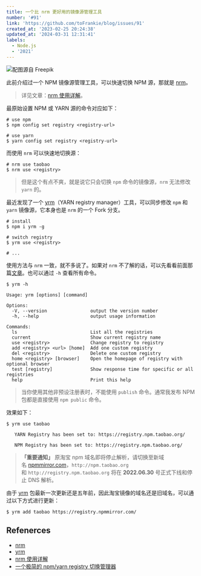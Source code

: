 ```yaml
---
title: 一个比 nrm 更好用的镜像源管理工具
number: '#91'
link: 'https://github.com/toFrankie/blog/issues/91'
created_at: '2023-02-25 20:24:38'
updated_at: '2024-03-31 12:31:41'
labels:
  - Node.js
  - '2021'
---
```

![配图源自 Freepik](https://upload-images.jianshu.io/upload_images/5128488-a59a4f58c6fb5412.jpg?imageMogr2/auto-orient/strip%7CimageView2/2/w/1240)

此前介绍过一个 NPM 镜像源管理工具，可以快速切换 NPM 源，那就是 [nrm](https://github.com/Pana/nrm)。

> 详见文章：[nrm 使用详解](https://github.com/toFrankie/blog/issues/89)。

最原始设置 NPM 或 YARN 源的命令对应如下：

```shell
# use npm
$ npm config set registry <registry-url>

# use yarn
$ yarn config set registry <registry-url>
```

而使用 `nrm` 可以快速地切换源：

```shell
# nrm use taobao
$ nrm use <registry>
```

> 但是这个有点不爽，就是说它只会切换 `npm` 命令的镜像源，`nrm` 无法修改 `yarn` 的。

最近发现了一个 [yrm](https://github.com/i5ting/yrm)（YARN registry manager）工具，可以同步修改 `npm` 和 `yarn` 镜像源，它本身也是 `nrm` 的一个 Fork 分支。

```shell
# install
$ npm i yrm -g

# switch registry
$ yrm use <registry>

# ...
```
使用方法与 `nrm` 一致，就不多说了。如果对 `nrm` 不了解的话，可以先看看前面那篇[文章](https://github.com/toFrankie/blog/issues/89)。也可以通过 `-h` 查看所有命令。

```shell
$ yrm -h

Usage: yrm [options] [command]

Options:
  -V, --version                output the version number
  -h, --help                   output usage information

Commands:
  ls                           List all the registries
  current                      Show current registry name
  use <registry>               Change registry to registry
  add <registry> <url> [home]  Add one custom registry
  del <registry>               Delete one custom registry
  home <registry> [browser]    Open the homepage of registry with optional browser
  test [registry]              Show response time for specific or all registries
  help                         Print this help
```

> 当你使用其他非预设注册表时，不能使用 `publish` 命令。通常我发布 NPM 包都是直接使用 `npm public` 命令。

效果如下：

```shell
$ yrm use taobao

   YARN Registry has been set to: https://registry.npm.taobao.org/

   NPM Registry has been set to: https://registry.npm.taobao.org/
```

> **「重要通知」** 原淘宝 npm 域名即将停止解析，请切换至新域名 [npmmirror.com](http://www.npmmirror.com/)，`http://npm.taobao.org`和 `http://registry.npm.taobao.org` 将在 **2022.06.30** 号正式下线和停止 DNS 解析。

由于 [yrm](https://www.npmjs.com/package/yrm) 包最新一次更新还是五年前，因此淘宝镜像的域名还是旧域名，可以通过以下方式进行更新：

```shell
$ yrm add taobao https://registry.npmmirror.com/
```

## Refenerces

* [nrm](https://github.com/Pana/nrm)
* [yrm](https://github.com/i5ting/yrm)
* [nrm 使用详解](https://github.com/toFrankie/blog/issues/89)
* [一个极简的 npm/yarn registry 切换管理器](https://www.yunyoujun.cn/posts/nnrm-new-nrm)
